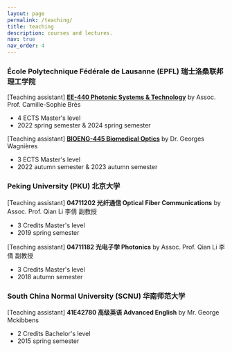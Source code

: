 ```yaml
---
layout: page
permalink: /teaching/
title: teaching
description: courses and lectures.
nav: true
nav_order: 4
---
```

### École Polytechnique Fédérale de Lausanne (EPFL) 瑞士洛桑联邦理工学院

[Teaching assistant] [**EE-440 Photonic Systems & Technology**](https://edu.epfl.ch/coursebook/en/photonic-systems-and-technology-EE-440) by Assoc. Prof. Camille-Sophie Brès

- 4 ECTS Master's level
- 2022 spring semester & 2024 spring semester

[Teaching assistant] [**BIOENG-445 Biomedical Optics**](https://edu.epfl.ch/coursebook/en/biomedical-optics-BIOENG-445) by Dr. Georges Wagnières

- 3 ECTS Master's level
- 2022 autumn semester & 2023 autumn semester

### Peking University (PKU) 北京大学

[Teaching assistant] **04711202 光纤通信 Optical Fiber Communications** by Assoc. Prof. Qian Li 李倩 副教授

- 3 Credits Master's level
- 2019 spring semester

[Teaching assistant] **04711182 光电子学 Photonics** by Assoc. Prof. Qian Li 李倩 副教授

- 3 Credits Master's level
- 2018 autumn semester

### South China Normal University (SCNU) 华南师范大学

[Teaching assistant] **41E42780 高级英语 Advanced English** by Mr. George Mckibbens

- 2 Credits Bachelor's level
- 2015 spring semester
